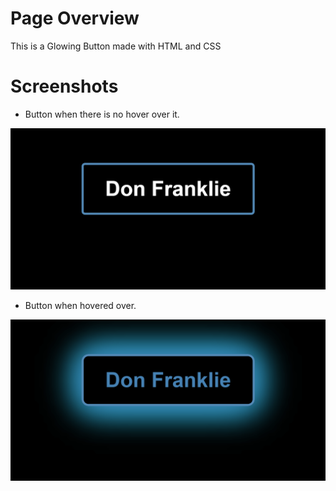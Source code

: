 
# Page Overview

This is a Glowing Button made with HTML and CSS



# Screenshots

* Button when there is no hover over it.

![](Images/Screenshot-1.png)

* Button when hovered over.

![](Images/Screenshot-2.png)